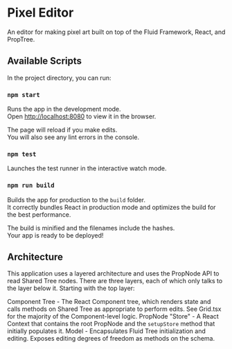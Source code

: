 # Pixel Editor

An editor for making pixel art built on top of the Fluid Framework, React, and PropTree.

## Available Scripts

In the project directory, you can run:

### `npm start`

Runs the app in the development mode.\
Open [http://localhost:8080](http://localhost:8080) to view it in the browser.

The page will reload if you make edits.\
You will also see any lint errors in the console.

### `npm test`

Launches the test runner in the interactive watch mode.

### `npm run build`

Builds the app for production to the `build` folder.\
It correctly bundles React in production mode and optimizes the build for the best performance.

The build is minified and the filenames include the hashes.\
Your app is ready to be deployed!

## Architecture

This application uses a layered architecture and uses the PropNode API to read Shared Tree nodes. There are three layers, each of which only talks to the layer below it. Starting with the top layer:

Component Tree - The React Component tree, which renders state and calls methods on Shared Tree as appropriate to perform edits. See Grid.tsx for the majority of the Component-level logic.
PropNode "Store" - A React Context that contains the root PropNode and the `setupStore` method that initially populates it.
Model - Encapsulates Fluid Tree initialization and editing. Exposes editing degrees of freedom as methods on the schema.
